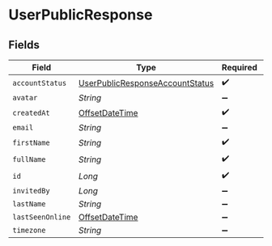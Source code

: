 # UserPublicResponse


## Fields

| Field                                                                                     | Type                                                                                      | Required                                                                                  | Description                                                                               |
| ----------------------------------------------------------------------------------------- | ----------------------------------------------------------------------------------------- | ----------------------------------------------------------------------------------------- | ----------------------------------------------------------------------------------------- |
| `accountStatus`                                                                           | [UserPublicResponseAccountStatus](../../models/shared/UserPublicResponseAccountStatus.md) | :heavy_check_mark:                                                                        | N/A                                                                                       |
| `avatar`                                                                                  | *String*                                                                                  | :heavy_minus_sign:                                                                        | N/A                                                                                       |
| `createdAt`                                                                               | [OffsetDateTime](https://docs.oracle.com/javase/8/docs/api/java/time/OffsetDateTime.html) | :heavy_check_mark:                                                                        | N/A                                                                                       |
| `email`                                                                                   | *String*                                                                                  | :heavy_minus_sign:                                                                        | N/A                                                                                       |
| `firstName`                                                                               | *String*                                                                                  | :heavy_check_mark:                                                                        | N/A                                                                                       |
| `fullName`                                                                                | *String*                                                                                  | :heavy_check_mark:                                                                        | N/A                                                                                       |
| `id`                                                                                      | *Long*                                                                                    | :heavy_check_mark:                                                                        | N/A                                                                                       |
| `invitedBy`                                                                               | *Long*                                                                                    | :heavy_minus_sign:                                                                        | N/A                                                                                       |
| `lastName`                                                                                | *String*                                                                                  | :heavy_minus_sign:                                                                        | N/A                                                                                       |
| `lastSeenOnline`                                                                          | [OffsetDateTime](https://docs.oracle.com/javase/8/docs/api/java/time/OffsetDateTime.html) | :heavy_minus_sign:                                                                        | N/A                                                                                       |
| `timezone`                                                                                | *String*                                                                                  | :heavy_minus_sign:                                                                        | N/A                                                                                       |